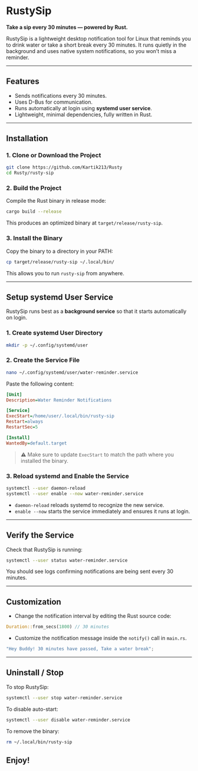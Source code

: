 
# RustySip

**Take a sip every 30 minutes — powered by Rust.**

RustySip is a lightweight desktop notification tool for Linux that reminds you to drink water or take a short break every 30 minutes. It runs quietly in the background and uses native system notifications, so you won’t miss a reminder.

---

## Features

- Sends notifications every 30 minutes.
- Uses D-Bus for communication.
- Runs automatically at login using **systemd user service**.
- Lightweight, minimal dependencies, fully written in Rust.

---

## Installation

### 1. Clone or Download the Project

```bash
git clone https://github.com/Kartik213/Rusty
cd Rusty/rusty-sip
```

### 2. Build the Project

Compile the Rust binary in release mode:

```bash
cargo build --release
```

This produces an optimized binary at `target/release/rusty-sip`.

### 3. Install the Binary

Copy the binary to a directory in your PATH:

```bash
cp target/release/rusty-sip ~/.local/bin/
```

This allows you to run `rusty-sip` from anywhere.

---

## Setup systemd User Service

RustySip runs best as a **background service** so that it starts automatically on login.

### 1. Create systemd User Directory

```bash
mkdir -p ~/.config/systemd/user
```

### 2. Create the Service File

```bash
nano ~/.config/systemd/user/water-reminder.service
```

Paste the following content:

```ini
[Unit]
Description=Water Reminder Notifications

[Service]
ExecStart=/home/user/.local/bin/rusty-sip
Restart=always
RestartSec=5

[Install]
WantedBy=default.target
```

> ⚠️ Make sure to update `ExecStart` to match the path where you installed the binary.

### 3. Reload systemd and Enable the Service

```bash
systemctl --user daemon-reload
systemctl --user enable --now water-reminder.service
```

- `daemon-reload` reloads systemd to recognize the new service.  
- `enable --now` starts the service immediately and ensures it runs at login.

---

## Verify the Service

Check that RustySip is running:

```bash
systemctl --user status water-reminder.service
```

You should see logs confirming notifications are being sent every 30 minutes.

---

## Customization

- Change the notification interval by editing the Rust source code:

```rust
Duration::from_secs(1800) // 30 minutes
```

- Customize the notification message inside the `notify()` call in `main.rs`.

```rust
"Hey Buddy! 30 minutes have passed, Take a water break";
```

---

## Uninstall / Stop

To stop RustySip:

```bash
systemctl --user stop water-reminder.service
```

To disable auto-start:

```bash
systemctl --user disable water-reminder.service
```

To remove the binary:

```bash
rm ~/.local/bin/rusty-sip
```

## Enjoy!
